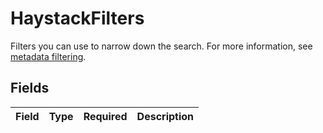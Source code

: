 # HaystackFilters

Filters you can use to narrow down the search. For more information, see [metadata filtering](https://docs.haystack.deepset.ai/docs/metadata-filtering).


## Fields

| Field       | Type        | Required    | Description |
| ----------- | ----------- | ----------- | ----------- |